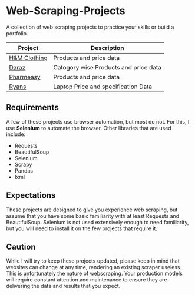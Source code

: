 # Web-Scraping-Projects
A collection of web scraping projects to practice your skills or build a portfolio.

| Project | Description |
|---|---|
| [H&M Clothing](https://github.com/jahaidul/H-M-Scraper) | Products and price data |
| [Daraz](https://github.com/jahaidul/Daraz-Scraping) | Catogory wise Products and price data |
| [Pharmeasy](https://github.com/jahaidul/Pharmeasy_Scrapping) | Products and price data |
| [Ryans](https://github.com/jahaidul/ryans-scraping) | Laptop Price and specification Data|


## Requirements
A few of these projects use browser automation, but most do not. For this, I use **Selenium** to automate the browser.  Other libraries that are used include:
- Requests
- BeautifulSoup
- Selenium
- Scrapy
- Pandas
- lxml

## Expectations
These projects are designed to give you experience web scraping, but assume that you have some basic familiarity with at least Requests and BeautifulSoup. Selenium is not used extensively enough to need familiarity, but you will need to install it on the few projects that require it.

## Caution
While I will try to keep these projects updated, please keep in mind that websites can change at any time, rendering an existing scraper useless. This is unfortunately the nature of webscraping. Your production models will require constant attention and maintenance to ensure they are delivering the data and results that you expect.
